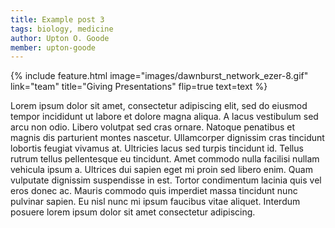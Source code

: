 ```yaml
---
title: Example post 3
tags: biology, medicine
author: Upton O. Goode
member: upton-goode
---
```

{% include feature.html image="images/dawnburst_network_ezer-8.gif" link="team" title="Giving Presentations" flip=true text=text %}


Lorem ipsum dolor sit amet, consectetur adipiscing elit, sed do eiusmod tempor incididunt ut labore et dolore magna aliqua.
A lacus vestibulum sed arcu non odio.
Libero volutpat sed cras ornare.
Natoque penatibus et magnis dis parturient montes nascetur.
Ullamcorper dignissim cras tincidunt lobortis feugiat vivamus at.
Ultricies lacus sed turpis tincidunt id.
Tellus rutrum tellus pellentesque eu tincidunt.
Amet commodo nulla facilisi nullam vehicula ipsum a.
Ultrices dui sapien eget mi proin sed libero enim.
Quam vulputate dignissim suspendisse in est.
Tortor condimentum lacinia quis vel eros donec ac.
Mauris commodo quis imperdiet massa tincidunt nunc pulvinar sapien.
Eu nisl nunc mi ipsum faucibus vitae aliquet.
Interdum posuere lorem ipsum dolor sit amet consectetur adipiscing.
